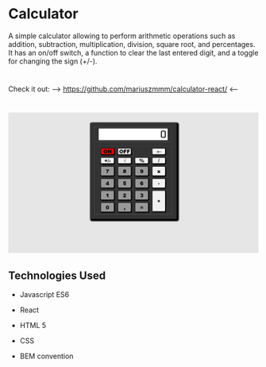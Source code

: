 # **Calculator**

A simple calculator allowing to perform arithmetic operations such as addition, subtraction, multiplication, division, square root, and percentages. 
It has an on/off switch, a function to clear the last entered digit, and a toggle for changing the sign (+/-).
#
 Check it out:     -->    https://github.com/mariuszmmm/calculator-react/   <--
#
![Calculator](/calculator.png)


## Technologies Used
  
- Javascript ES6

- React

- HTML 5

- CSS

- BEM convention
